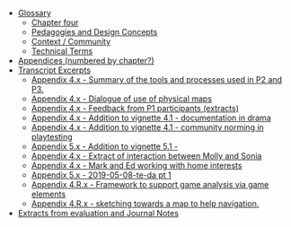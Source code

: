 -   [Glossary](#glossary)
    -   [Chapter four](#chapter-four)
    -   [Pedagogies and Design
        Concepts](#pedagogies-and-design-concepts)
    -   [Context / Community](#context-community)
    -   [Technical Terms](#technical-terms)
-   [Appendices (numbered by chapter?)](#appendices-numbered-by-chapter)
-   [Transcript Excerpts](#transcript-excerpts)
    -   [Appendix 4.x - Summary of the tools and processes used in P2
        and
        P3.](#appendix-4.x---summary-of-the-tools-and-processes-used-in-p2-and-p3.)
    -   [Appendix 4.x - Dialogue of use of physical
        maps](#appendix-4.x---dialogue-of-use-of-physical-maps)
    -   [Appendix 4.x - Feedback from P1 participants
        (extracts)](#appendix-4.x---feedback-from-p1-participants-extracts)
    -   [Appendix 4.x - Addition to vignette 4.1 - documentation in
        drama](#appendix-4.x---addition-to-vignette-4.1---documentation-in-drama)
    -   [Appendix 4.x - Addition to vignette 4.1 - community norming in
        playtesting](#appendix-4.x---addition-to-vignette-4.1---community-norming-in-playtesting)
    -   [Appendix 5.x - Addition to vignette 5.1
        -](#appendix-5.x---addition-to-vignette-5.1--)
    -   [Appendix 4.x - Extract of interaction between Molly and
        Sonia](#appendix-4.x---extract-of-interaction-between-molly-and-sonia)
    -   [Appendix 4.x - Mark and Ed working with home
        interests](#appendix-4.x---mark-and-ed-working-with-home-interests)
    -   [Appendix 5.x - 2019-05-08-te-da pt
        1](#appendix-5.x---2019-05-08-te-da-pt-1)
    -   [Appendix 4.R.x - Framework to support game analysis via game
        elements](#appendix-4.r.x---framework-to-support-game-analysis-via-game-elements)
    -   [Appendix 4.R.x - sketching towards a map to help
        navigation.](#appendix-4.r.x---sketching-towards-a-map-to-help-navigation.)
-   [Extracts from evaluation and Journal
    Notes](#extracts-from-evaluation-and-journal-notes)
